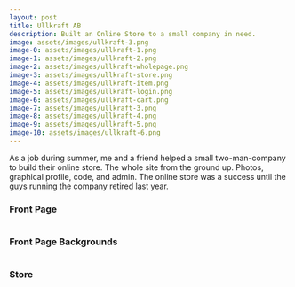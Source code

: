 ```yaml
---
layout: post
title: Ullkraft AB
description: Built an Online Store to a small company in need.
image: assets/images/ullkraft-3.png
image-0: assets/images/ullkraft-1.png
image-1: assets/images/ullkraft-2.png
image-2: assets/images/ullkraft-wholepage.png
image-3: assets/images/ullkraft-store.png
image-4: assets/images/ullkraft-item.png
image-5: assets/images/ullkraft-login.png
image-6: assets/images/ullkraft-cart.png
image-7: assets/images/ullkraft-3.png
image-8: assets/images/ullkraft-4.png
image-9: assets/images/ullkraft-5.png
image-10: assets/images/ullkraft-6.png
---
```


As a job during summer, me and a friend helped a small two-man-company to build their online store. The whole site from the ground up. Photos, graphical profile, code, and admin. The online store was a success until the guys running the company retired last year.

<h3>Front Page</h3>
<span class="image main"><img src="{{ site.baseurl }}/{{ page.image-2 }}" alt="" /></span>
<h3>Front Page Backgrounds</h3>
<div class="box alt">
	<div class="row 50% uniform">
		<div class="4u"><span class="image fit"><img src="{{ site.baseurl }}/{{ page.image-0 }}" alt="" /></span></div>
		<div class="4u"><span class="image fit"><img src="{{ site.baseurl }}/{{ page.image-1 }}" alt="" /></span></div>
		<div class="4u$"><span class="image fit"><img src="{{ site.baseurl }}/{{ page.image-7 }}" alt="" /></span></div>
		<!-- Break -->
		<div class="4u"><span class="image fit"><img src="{{ site.baseurl }}/{{ page.image-8 }}" alt="" /></span></div>
		<div class="4u"><span class="image fit"><img src="{{ site.baseurl }}/{{ page.image-9 }}" alt="" /></span></div>
		<div class="4u$"><span class="image fit"><img src="{{ site.baseurl }}/{{ page.image-10 }}" alt="" /></span></div>
		<!-- Break -->
	</div>
</div>

<h3>Store</h3>
<div class="box alt">
	<div class="row 50% uniform">
		<div class="6u"><span class="image fit"><img src="{{ site.baseurl }}/{{ page.image-5 }}" alt="" /></span></div>
		<div class="6u"><span class="image fit"><img src="{{ site.baseurl }}/{{ page.image-3 }}" alt="" /></span></div>
		<!-- Break -->
		<div class="6u"><span class="image fit"><img src="{{ site.baseurl }}/{{ page.image-4 }}" alt="" /></span></div>
		<div class="6u"><span class="image fit"><img src="{{ site.baseurl }}/{{ page.image-6 }}" alt="" /></span></div>
		<!-- Break -->
	</div>
</div>